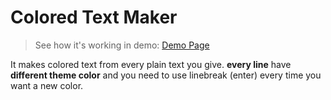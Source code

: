 # Colored Text Maker

> See how it's working in demo: 
[Demo Page](http://mmprogrammer.ir/tools/colored-text-v2/index.html)

It makes colored text from every plain text you give.
**every line** have **different theme color** and you need to use linebreak (enter) every time you want a new color.